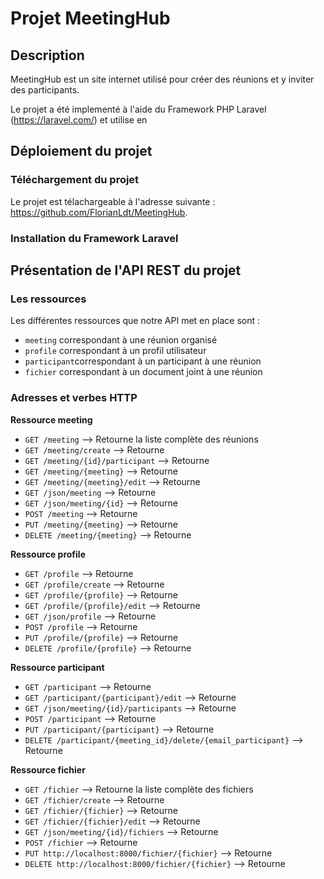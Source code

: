# Projet MeetingHub

## Description

MeetingHub est un site internet utilisé pour créer des réunions et y inviter des participants.

Le projet a été implementé à l'aide du Framework PHP Laravel (https://laravel.com/) et utilise en 

## Déploiement du projet

### Téléchargement du projet 

Le projet est télachargeable à l'adresse suivante : https://github.com/FlorianLdt/MeetingHub.

### Installation du Framework Laravel

## Présentation de l'API REST du projet

### Les ressources

Les différentes ressources que notre API met en place sont :

* `meeting` correspondant à une réunion organisé 
* `profile` correspondant à un profil utilisateur
* `participant`correspondant à un participant à une réunion
* `fichier` correspondant à un document joint à une réunion

### Adresses et verbes HTTP

**Ressource meeting**

* `GET /meeting` --> Retourne la liste complète des réunions
* `GET /meeting/create` --> Retourne
* `GET /meeting/{id}/participant` --> Retourne
* `GET /meeting/{meeting}` --> Retourne
* `GET /meeting/{meeting}/edit` --> Retourne
* `GET /json/meeting` --> Retourne
* `GET /json/meeting/{id}` --> Retourne
* `POST /meeting` --> Retourne
* `PUT /meeting/{meeting}` --> Retourne
* `DELETE /meeting/{meeting}` --> Retourne

**Ressource profile**

* `GET /profile` --> Retourne
* `GET /profile/create` --> Retourne
* `GET /profile/{profile}` --> Retourne
* `GET /profile/{profile}/edit` --> Retourne
* `GET /json/profile` --> Retourne
* `POST /profile` --> Retourne
* `PUT /profile/{profile}` --> Retourne
* `DELETE /profile/{profile}` --> Retourne

**Ressource participant**

* `GET /participant` --> Retourne
* `GET /participant/{participant}/edit` --> Retourne
* `GET /json/meeting/{id}/participants` --> Retourne
* `POST /participant` --> Retourne
* `PUT /participant/{participant}` --> Retourne
* `DELETE /participant/{meeting_id}/delete/{email_participant}` --> Retourne

**Ressource fichier**

* `GET /fichier` --> Retourne la liste complète des fichiers
* `GET /fichier/create` --> Retourne
* `GET /fichier/{fichier}` --> Retourne
* `GET /fichier/{fichier}/edit` --> Retourne
* `GET /json/meeting/{id}/fichiers` --> Retourne
* `POST /fichier` --> Retourne
* `PUT http://localhost:8000/fichier/{fichier}` --> Retourne
* `DELETE http://localhost:8000/fichier/{fichier}` --> Retourne
